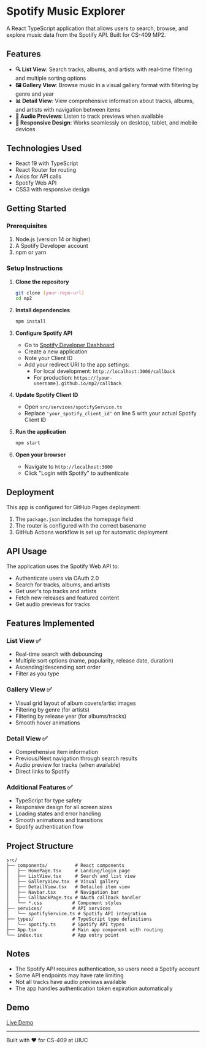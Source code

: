 # Spotify Music Explorer

A React TypeScript application that allows users to search, browse, and explore music data from the Spotify API. Built for CS-409 MP2.

## Features

- **🔍 List View**: Search tracks, albums, and artists with real-time filtering and multiple sorting options
- **🖼️ Gallery View**: Browse music in a visual gallery format with filtering by genre and year
- **📊 Detail View**: View comprehensive information about tracks, albums, and artists with navigation between items
- **🎵 Audio Previews**: Listen to track previews when available
- **📱 Responsive Design**: Works seamlessly on desktop, tablet, and mobile devices

## Technologies Used

- React 19 with TypeScript
- React Router for routing
- Axios for API calls
- Spotify Web API
- CSS3 with responsive design

## Getting Started

### Prerequisites

1. Node.js (version 14 or higher)
2. A Spotify Developer account
3. npm or yarn

### Setup Instructions

1. **Clone the repository**

   ```bash
   git clone [your-repo-url]
   cd mp2
   ```

2. **Install dependencies**

   ```bash
   npm install
   ```

3. **Configure Spotify API**

   - Go to [Spotify Developer Dashboard](https://developer.spotify.com/dashboard)
   - Create a new application
   - Note your Client ID
   - Add your redirect URI to the app settings:
     - For local development: `http://localhost:3000/callback`
     - For production: `https://[your-username].github.io/mp2/callback`

4. **Update Spotify Client ID**

   - Open `src/services/spotifyService.ts`
   - Replace `'your_spotify_client_id'` on line 5 with your actual Spotify Client ID

5. **Run the application**

   ```bash
   npm start
   ```

6. **Open your browser**
   - Navigate to `http://localhost:3000`
   - Click "Login with Spotify" to authenticate

## Deployment

This app is configured for GitHub Pages deployment:

1. The `package.json` includes the homepage field
2. The router is configured with the correct basename
3. GitHub Actions workflow is set up for automatic deployment

## API Usage

The application uses the Spotify Web API to:

- Authenticate users via OAuth 2.0
- Search for tracks, albums, and artists
- Get user's top tracks and artists
- Fetch new releases and featured content
- Get audio previews for tracks

## Features Implemented

### List View ✅

- Real-time search with debouncing
- Multiple sort options (name, popularity, release date, duration)
- Ascending/descending sort order
- Filter as you type

### Gallery View ✅

- Visual grid layout of album covers/artist images
- Filtering by genre (for artists)
- Filtering by release year (for albums/tracks)
- Smooth hover animations

### Detail View ✅

- Comprehensive item information
- Previous/Next navigation through search results
- Audio preview for tracks (when available)
- Direct links to Spotify

### Additional Features ✅

- TypeScript for type safety
- Responsive design for all screen sizes
- Loading states and error handling
- Smooth animations and transitions
- Spotify authentication flow

## Project Structure

```
src/
├── components/          # React components
│   ├── HomePage.tsx     # Landing/login page
│   ├── ListView.tsx     # Search and list view
│   ├── GalleryView.tsx  # Visual gallery
│   ├── DetailView.tsx   # Detailed item view
│   ├── Navbar.tsx       # Navigation bar
│   ├── CallbackPage.tsx # OAuth callback handler
│   └── *.css           # Component styles
├── services/           # API services
│   └── spotifyService.ts # Spotify API integration
├── types/              # TypeScript type definitions
│   └── spotify.ts      # Spotify API types
├── App.tsx             # Main app component with routing
└── index.tsx           # App entry point
```

## Notes

- The Spotify API requires authentication, so users need a Spotify account
- Some API endpoints may have rate limiting
- Not all tracks have audio previews available
- The app handles authentication token expiration automatically

## Demo

[Live Demo](https://bodlasahith.github.io/mp2)

---

Built with ❤️ for CS-409 at UIUC
